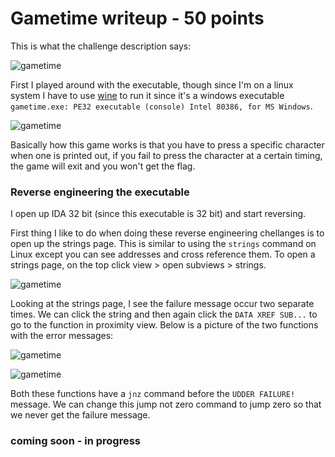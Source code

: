 # Gametime writeup - 50 points

This is what the challenge description says:

![gametime](https://user-images.githubusercontent.com/41026969/51548489-6569a380-1e36-11e9-85a1-b46d35d94fe3.png)

First I played around with the executable, though since I'm on a linux system I have to use [wine](https://www.winehq.org/) to run it since it's a windows executable ```gametime.exe: PE32 executable (console) Intel 80386, for MS Windows```.

![gametime](https://user-images.githubusercontent.com/41026969/51547995-59c9ad00-1e35-11e9-8f06-083972a1d4a8.png)

Basically how this game works is that you have to press a specific character when one is printed out, if you fail to press the character at a certain timing, the game will exit and you won't get the flag. 

### Reverse engineering the executable 

I open up IDA 32 bit (since this executable is 32 bit) and start reversing.

First thing I like to do when doing these reverse engineering chellanges is to open up the strings page. This is similar to using the ```strings``` command on Linux except you can see addresses and cross reference them. To open a strings page, on the top click view > open subviews > strings.

![gametime](https://user-images.githubusercontent.com/41026969/51716876-9e5b7100-200c-11e9-87ec-fc1ca89ef7c9.PNG)

Looking at the strings page, I see the failure message occur two separate times. We can click the string and then again click the ```DATA XREF SUB...``` to go to the function in proximity view. Below is a picture of the two functions with the error messages:

![gametime](https://user-images.githubusercontent.com/41026969/51717048-4a9d5780-200d-11e9-9a0b-52886c9f7c3b.PNG)

![gametime](https://user-images.githubusercontent.com/41026969/51717095-7f111380-200d-11e9-953d-8438236f1035.PNG)

Both these functions have a ```jnz``` command before the ```UDDER FAILURE!``` message. We can change this jump not zero command to jump zero so that we never get the failure message.


### coming soon - in progress
